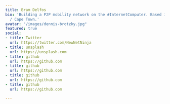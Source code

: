```yaml
---
title: Bram Delfos
bio: 'Building a P2P mobility network on the #InternetComputer. Based in Amsterdam
  / Cape Town.'
avatar: "/images/dennis-brotzky.jpg"
featured: true
social:
- title: Twitter
  url: https://twitter.com/NewNetNinja
- title: unsplash
  url: https://unsplash.com
- title: github
  url: https://github.com
- title: github
  url: https://github.com
- title: github
  url: https://github.com
- title: github
  url: https://github.com

---
```

